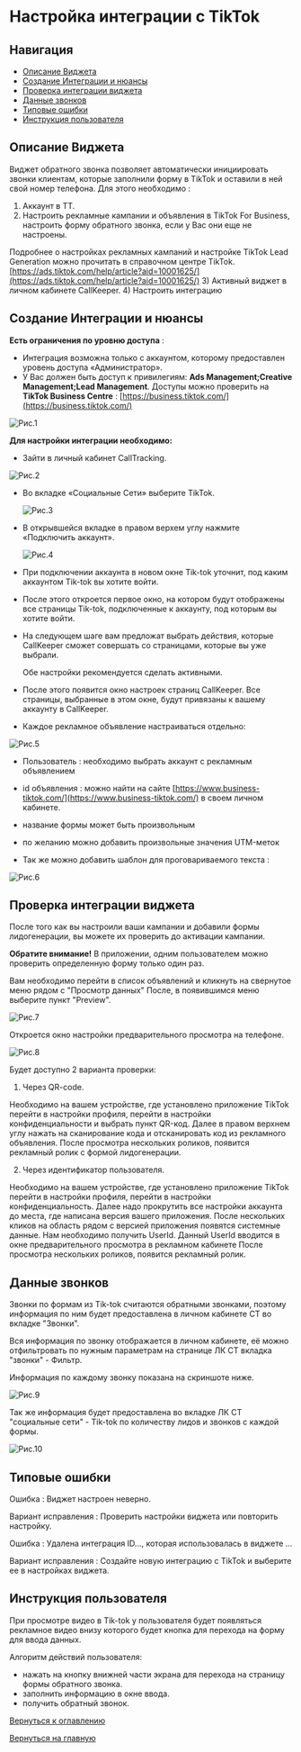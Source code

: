 # Настройка интеграции с TikTok

## Навигация
* [Описание Виджета ](#Описание-Виджета)
* [Создание Интеграции и нюансы ](#Создание-Интеграции-и-нюансы)
* [Проверка интеграции виджета ](#Проверка-интеграции-виджета)
* [Данные звонков ](#Данные-звонков)
* [Типовые ошибки](#Типовые-ошибки)
* [Инструкция пользователя](#Инструкция-пользователя)



## Описание Виджета
Виджет обратного звонка позволяет автоматически инициировать звонки клиентам, которые заполнили форму в TikTok и оставили в ней свой номер телефона.
Для этого необходимо : 

1) Аккаунт в ТТ.
2) Настроить рекламные кампании и объявления в TikTok For Business, настроить форму обратного звонка, если у Вас они еще не настроены.

Подробнее о настройках рекламных кампаний и настройке TikTok Lead Generation  можно прочитать в справочном центре TikTok. [https://ads.tiktok.com/help/article?aid=10001625/](https://ads.tiktok.com/help/article?aid=10001625/)
3) Активный виджет в личном кабинете CallKeeper.
4) Настроить интеграцию 

## Создание Интеграции и нюансы


**Есть ограничения по уровню доступа** :
- Интеграция возможна только с аккаунтом, которому предоставлен уровень доступа «Администратор».
- У Вас должен быть доступ к привилегиям: **Ads Management;Creative Management;Lead Management**.
Доступы можно проверить на **TikTok Business Centre** : [https://business.tiktok.com/](https://business.tiktok.com/)

![Рис.1](images/Lkbiznesakk1.png)

**Для настройки интеграции необходимо:**

- Зайти в личный кабинет CallTracking. 

![Рис.2](images/LKCT1.jpg)

- Во вкладке «Социальные Сети» выберите TikTok.

  ![Рис.3](images/LKceti.png)

- В открывшейся вкладке в правом верхем углу нажмите «Подключить аккаунт».

   ![Рис.4](images/akk1.jpg)

- При подключении аккаунта в новом окне Tik-tok уточнит, под каким аккаунтом Tik-tok вы хотите войти.

- После этого откроется первое окно, на котором будут отображены все страницы Tik-tok, подключенные к аккаунту, под которым вы хотите войти.

- На следующем шаге вам предложат выбрать действия, которые CallKeeper сможет совершать со страницами, которые вы уже выбрали.

  Обе настройки рекомендуется сделать активными.

- После этого появится окно настроек страниц CallKeeper. Все страницы, выбранные в этом окне, будут привязаны к вашему аккаунту в CallKeeper.

- Каждое рекламное объявление настраиваться отдельно:

![Рис.5](images/forma.jpg)

- Пользователь : необходимо выбрать аккаунт с рекламным объявлением
- id объявления : можно найти на сайте [https://www.business-tiktok.com/](https://www.business-tiktok.com/) в своем личном кабинете.
- название формы может быть произвольным
- по желанию можно добавить произвольные значения UTM-меток

- Так же можно добавить шаблон для проговариваемого текста :

![Рис.6](images/text1.jpg)


##  Проверка интеграции виджета

После того как вы настроили ваши кампании и добавили формы лидогенерации, вы можете их проверить до активации кампании.

**Обратите внимание!** В приложении, одним пользователем можно проверить определенную форму только один раз.


Вам необходимо перейти в список объявлений и кликнуть на свернутое меню рядом с "Просмотр данных"
После, в появившимся меню выберите пункт "Preview".

![Рис.7](images/5.png)

Откроется окно настройки предварительного просмотра на телефоне.

![Рис.8](images/6.png)

Будет доступно 2 варианта проверки:

1. Через QR-code. 

 Необходимо на вашем устройстве, где установлено приложение TikTok перейти в настройки профиля, перейти в настройки конфиденциальности и выбрать пункт QR-код. Далее в правом верхнем углу нажать на сканирование кода и отсканировать код из рекламного объявления.
После просмотра нескольких роликов, появится рекламный ролик с формой лидогенерации.

2. Через идентификатор пользователя.

 Необходимо на вашем устройстве, где установлено приложение TikTok перейти в настройки профиля, перейти в настройки конфиденциальность.
Далее надо прокрутить все настройки аккаунта до места, где написана версия вашего приложения.
После нескольких кликов на область рядом с версией приложения появятся системные данные. Нам необходимо получить UserId.
Данный UserId вводится в окне предварительного просмотра в рекламном кабинете
После просмотра нескольких роликов, появится рекламный ролик.

## Данные звонков

Звонки по формам из Tik-tok считаются обратными звонками, поэтому информация по ним будет предоставлена в личном кабинете CT во вкладке "Звонки".


Вся информация по звонку отображается в личном кабинете, её можно отфильтровать по нужным параметрам на странице ЛК СТ вкладка "звонки" - Фильтр.

Информация по каждому звонку показана на скриншоте ниже.

![Рис.9](images/метки.png)

Так же информация будет предоставлена во вкладке ЛК СТ "социальные сети" - Tik-tok по количеству лидов и звонков с каждой формы.

![Рис.10](images/lid.png)


## Типовые ошибки

 Ошибка : Виджет настроен неверно.

Вариант исправления : Проверить настройки виджета или повторить настройку.

 Ошибка : Удалена интеграция ID..., которая использовалась в виджете ...

Вариант исправления : Создайте новую интеграцию с TikTok и выберите ее в настройках виджета.

## Инструкция пользователя

 При просмотре видео в Tik-tok у пользователя будет появляться рекламное видео внизу которого будет кнопка для перехода на форму для ввода данных. 
 
Алгоритм действий пользователя:
- нажать на кнопку внижней части экрана для перехода на страницу формы обратного звонка.
- заполнить информацию в окне ввода.
- получить обратный звонок.


[Вернуться к оглавлению](#навигация)

[Вернуться на главную](/README.md/#documentation)